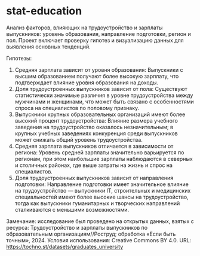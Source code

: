 # stat-education
Анализ факторов, влияющих на трудоустройство и зарплаты выпускников: уровень образования, направление подготовки, регион и пол. Проект включает проверку гипотез и визуализацию данных для выявления основных тенденций.

Гипотезы:

1.	Средняя зарплата зависит от уровня образования: Выпускники с высшим образованием получают более высокую зарплату, что подтверждает влияние уровня образования на доходы.
2.	Доля трудоустроенных выпускников зависит от пола: Существуют статистически значимые различия в уровне трудоустройства между мужчинами и женщинами, что может быть связано с особенностями спроса на специалистов по половому признаку.
3.	Выпускники крупных образовательных организаций имеют более высокий процент трудоустройства: Влияние размера учебного заведения на трудоустройство оказалось незначительным; в крупных учебных заведениях конкуренция среди выпускников может снижать общий уровень трудоустройства.
4.	Средняя зарплата выпускников отличается в зависимости от региона: Уровень средней зарплаты значительно варьируется по регионам, при этом наибольшие зарплаты наблюдаются в северных и столичных районах, где выше затраты на жизнь и спрос на специалистов.
5.	Доля трудоустроенных выпускников зависит от направления подготовки: Направление подготовки имеет значительное влияние на трудоустройство — выпускники IT, строительных и медицинских специальностей имеют более высокие шансы на трудоустройство, тогда как выпускники гуманитарных и творческих направлений сталкиваются с меньшими возможностями.

Замечание: исследование был проведено на открытых данных, взятых с ресурса: Трудоустройство и зарплаты выпускников по образовательным организациям//Роструд; обработка «Если быть точным», 2024. Условия использования: Creative Commons BY 4.0. URL: https://tochno.st/datasets/graduates_university
